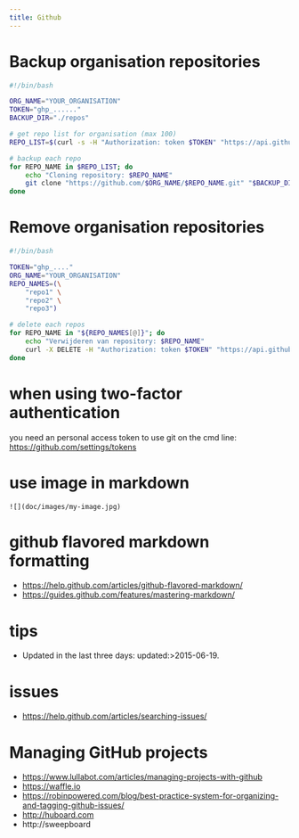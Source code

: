 ```yaml
---
title: Github
---
```


# Backup organisation repositories
```bash
#!/bin/bash

ORG_NAME="YOUR_ORGANISATION"
TOKEN="ghp_......"
BACKUP_DIR="./repos"

# get repo list for organisation (max 100)
REPO_LIST=$(curl -s -H "Authorization: token $TOKEN" "https://api.github.com/orgs/$ORG_NAME/repos?type=all&per_page=100" | grep -Eo '"name": "[^"]+"' | awk '{print $2}' | tr -d '"')

# backup each repo
for REPO_NAME in $REPO_LIST; do
    echo "Cloning repository: $REPO_NAME"
    git clone "https://github.com/$ORG_NAME/$REPO_NAME.git" "$BACKUP_DIR/$REPO_NAME"
done
```

# Remove organisation repositories 
```bash
#!/bin/bash

TOKEN="ghp_...."
ORG_NAME="YOUR_ORGANISATION"
REPO_NAMES=(\
	"repo1" \
	"repo2" \
	"repo3")

# delete each repos
for REPO_NAME in "${REPO_NAMES[@]}"; do
    echo "Verwijderen van repository: $REPO_NAME"
    curl -X DELETE -H "Authorization: token $TOKEN" "https://api.github.com/repos/$ORG_NAME/$REPO_NAME"
done
```

# when using two-factor authentication 
you need an personal access token to use git on the cmd line:
https://github.com/settings/tokens

# use image in markdown
```
![](doc/images/my-image.jpg)
```

# github flavored markdown formatting
* https://help.github.com/articles/github-flavored-markdown/
* https://guides.github.com/features/mastering-markdown/

# tips 
* Updated in the last three days: updated:>2015-06-19.

# issues 
* https://help.github.com/articles/searching-issues/

# Managing GitHub projects
* https://www.lullabot.com/articles/managing-projects-with-github
* https://waffle.io
* https://robinpowered.com/blog/best-practice-system-for-organizing-and-tagging-github-issues/
* http://huboard.com
* http://sweepboard
